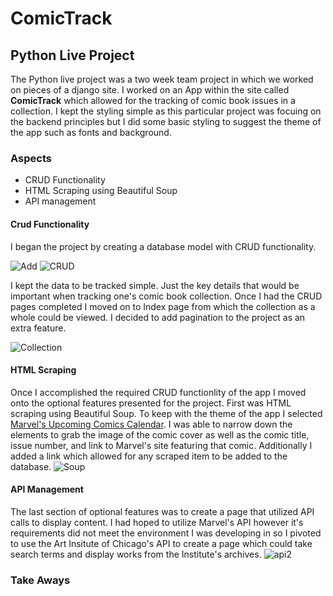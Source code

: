 # ComicTrack
## Python Live Project

The Python live project was a two week team project in which we worked on pieces of a django site. I worked on an App within the site called **ComicTrack** which allowed for the tracking of comic book issues in a collection. I kept the styling simple as this particular project was focuing on the backend principles but I did some basic styling to suggest the theme of the app such as fonts and background.

### Aspects
* CRUD Functionality
* HTML Scraping using Beautiful Soup
* API management

#### Crud Functionality
I began the project by creating a database model with CRUD functionality.

![Add](https://github.com/WatchRinseRepeat/Portfolio/assets/129567713/03487458-fe1c-46b8-bc0e-c0c6b0053919)
![CRUD](https://github.com/WatchRinseRepeat/Portfolio/assets/129567713/8e9fb242-6883-4a85-853e-e8a737919ad3)

I kept the data to be tracked simple. Just the key details that would be important when tracking one's comic book collection. Once I had the CRUD pages completed I moved on to Index page from which the collection as a whole could be viewed. I decided to add pagination to the project as an extra feature.

![Collection](https://github.com/WatchRinseRepeat/Portfolio/assets/129567713/38e49e3b-e5ff-4f21-a09f-eda859e7855a)

#### HTML Scraping
Once I accomplished the required CRUD functionlity of the app I moved onto the optional features presented for the project. First was HTML scraping using Beautiful Soup. To keep with the theme of the app I selected [Marvel's Upcoming Comics Calendar](https://www.marvel.com/comics/calendar). I was able to narrow down the elements to grab the image of the comic cover as well as the comic title, issue number, and link to Marvel's site featuring that comic. Additionally I added a link which allowed for any scraped item to be added to the database.
![Soup](https://github.com/WatchRinseRepeat/Portfolio/assets/129567713/8a382abc-f3f9-4ab2-822a-f0f53f035be3)

#### API Management
The last section of optional features was to create a page that utilized API calls to display content. I had hoped to utilize Marvel's API however it's requirements did not meet the environment I was developing in so I pivoted to use the Art Insitute of Chicago's API to create a page which could take search terms and display works from the Institute's archives.
![api2](https://github.com/WatchRinseRepeat/Portfolio/assets/129567713/1a3ec7e0-6ab2-43f6-a086-b5a9523db274)

### Take Aways
